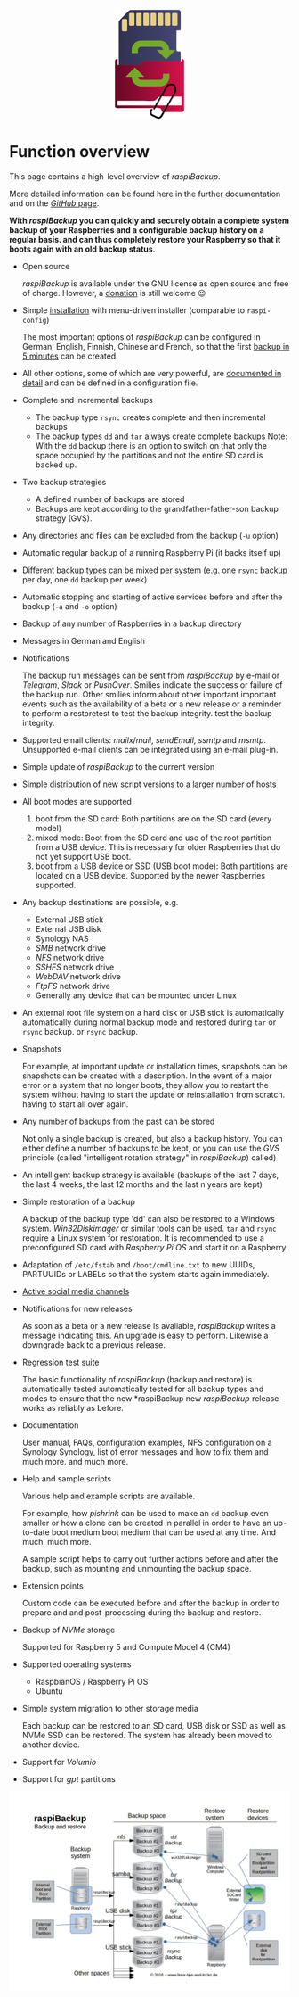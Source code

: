 <center>     <!-- The blank line before the image definition is required! -->

![Icon](images/icons/Icon_rot_blau_final_128.png)
</center>


# Function overview

This page contains a high-level overview of *raspiBackup*.

More detailed information can be found here in the further documentation
and on the [*GitHub* page](https://github.com/framps/raspiBackup).

**With *raspiBackup* you can quickly and securely obtain a complete system backup of your Raspberries and a configurable backup history on a regular basis.
and can thus completely restore your Raspberry so that it boots again with an old backup status**.

  - Open source

    *raspiBackup* is available under the GNU license as open source and free of charge.
    However, a [donation](introduction.md#donation) is still welcome 😉

  - Simple [installation](installation-in-5-minutes.md) with menu-driven installer (comparable to `raspi-config`)

    The most important options of *raspiBackup* can be configured in German, English, Finnish,
    Chinese and French, so that the first [backup in 5 minutes](installation-in-5-minutes.md) can be created.

  - All other options, some of which are very powerful, are [documented in detail](invocation-options.md)
    and can be defined in a configuration file.

  - Complete and incremental backups

      - The backup type `rsync` creates complete and then incremental backups
      - The backup types `dd` and `tar` always create complete backups
        Note: With the `dd` backup there is an option to switch on that only the space occupied by the partitions
        and not the entire SD card is backed up.

  - Two backup strategies

      - A defined number of backups are stored
      - Backups are kept according to the grandfather-father-son backup strategy (GVS).

  - Any directories and files can be excluded from the backup (`-u` option)

  - Automatic regular backup of a running Raspberry Pi (it backs itself up)

  - Different backup types can be mixed per system (e.g. one `rsync` backup per day, one `dd` backup per week)

  - Automatic stopping and starting of active services before and after the backup (`-a` and `-o` option)

  - Backup of any number of Raspberries in a backup directory

  - Messages in German and English

  - Notifications

    The backup run messages can be sent from *raspiBackup* by e-mail or *Telegram*,
    *Slack* or *PushOver*. Smilies indicate the success or
    failure of the backup run. Other smilies inform about other important
    important events such as the availability of a beta or a new release
    or a reminder to perform a restoretest to test the backup integrity.
    test the backup integrity.

  - Supported email clients: *mailx*/*mail*, *sendEmail*, *ssmtp* and *msmtp*.
    Unsupported e-mail clients can be integrated using an e-mail plug-in.

  - Simple update of *raspiBackup* to the current version
  - Simple distribution of new script versions to a larger number of hosts

  - All boot modes are supported

      1. boot from the SD card: Both partitions are on the SD card
         (every model)
      2. mixed mode: Boot from the SD card and use of the root partition
         from a USB device. This is necessary for older Raspberries that
         do not yet support USB boot.
      3. boot from a USB device or SSD (USB boot mode): Both partitions
         are located on a USB device. Supported by the newer Raspberries
         supported.

  - Any backup destinations are possible, e.g.

      - External USB stick
      - External USB disk
      - Synology NAS
      - *SMB* network drive
      - *NFS* network drive
      - *SSHFS* network drive
      - *WebDAV* network drive
      - *FtpFS* network drive
      - Generally any device that can be mounted under Linux

  - An external root file system on a hard disk or USB stick is automatically
    automatically during normal backup mode and restored during `tar` or `rsync` backup.
    or `rsync` backup.

  - Snapshots

    For example, at important update or installation times, snapshots can be
    snapshots can be created with a description. In the event of a major
    error or a system that no longer boots, they allow you to restart the system
    without having to start the update or reinstallation from scratch.
    having to start all over again.

  - Any number of backups from the past can be stored

    Not only a single backup is created, but also a backup history.
    You can either define a number of backups to be kept,
    or you can use the *GVS* principle (called "intelligent rotation strategy" in *raspiBackup*)
    called)

  - An intelligent backup strategy is available
    (backups of the last 7 days, the last 4 weeks, the last 12 months and the last n years are kept)

  - Simple restoration of a backup

    A backup of the backup type 'dd' can also be restored to a Windows system.
    *Win32Diskimager* or similar tools can be used.
    `tar` and `rsync` require a Linux system for restoration.
    It is recommended to use a preconfigured SD card with *Raspberry Pi OS*
    and start it on a Raspberry.

  - Adaptation of `/etc/fstab` and `/boot/cmdline.txt` to new UUIDs, PARTUUIDs
    or LABELs so that the system starts again immediately.

  - [Active social media channels](introduction.md#contact)

  - Notifications for new releases

    As soon as a beta or a new release is available, *raspiBackup* writes a
    message indicating this. An upgrade is easy to perform. Likewise a
    downgrade back to a previous release.

  - Regression test suite

    The basic functionality of *raspiBackup* (backup and restore) is automatically tested
    automatically tested for all backup types and modes to ensure that the new *raspiBackup
    new *raspiBackup* release works as reliably as before.

  - Documentation

    User manual, FAQs, configuration examples, NFS configuration on a Synology
    Synology, list of error messages and how to fix them and much more.
    and much more.

  - Help and sample scripts

    Various help and example scripts are available.

    For example, how *pishrink* can be used to make an `dd` backup even smaller
    or how a clone can be created in parallel in order to have an up-to-date boot medium
    boot medium that can be used at any time. And much, much more.

    A sample script helps to carry out further actions before and after the backup,
    such as mounting and unmounting the backup space.

  - Extension points

    Custom code can be executed before and after the backup in order to prepare and
    and post-processing during the backup and restore.

  - Backup of *NVMe* storage

    Supported for Raspberry 5 and Compute Model 4 (CM4)

  - Supported operating systems

      - RaspbianOS / Raspberry Pi OS
      - Ubuntu

  - Simple system migration to other storage media

    Each backup can be restored to an SD card, USB disk or SSD as well as NVMe SSD
    can be restored. The system has already been moved to another device.

  - Support for *Volumio*

  - Support for *gpt* partitions


![Overview image](images/raspiBackupOverview.jpg)


[.status]: translated
[.source]: https://www.linux-tips-and-tricks.de/de/funktionsuebersicht
[.source]: https://www.linux-tips-and-tricks.de/de/raspibackup
[.source]: https://www.linux-tips-and-tricks.de/en/features
[.source]: https://www.linux-tips-and-tricks.de/en/backup
